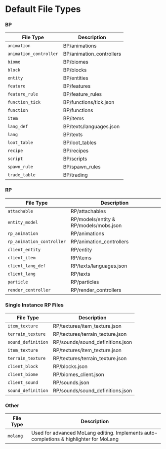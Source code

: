 # Default File Types

### BP
| File Type | Description 
| --- | --- 
| ```animation``` | BP/animations
| ```animation_controller``` | BP/animation_controllers
| ```biome``` | BP/biomes
| ```block``` | BP/blocks
| ```entity``` | BP/entities
| ```feature``` | BP/features
| ```feature_rule``` | BP/feature_rules
| ```function_tick``` | BP/functions/tick.json
| ```function``` | BP/functions
| ```item``` | BP/items
| ```lang_def``` | BP/texts/languages.json
| ```lang``` | BP/texts
| ```loot_table``` | BP/loot_tables
| ```recipe``` | BP/recipes
| ```script``` | BP/scripts
| ```spawn_rule``` | BP/spawn_rules
| ```trade_table``` | BP/trading

### RP
| File Type | Description 
| --- | --- 
| ```attachable``` | RP/attachables
| ```entity_model``` | RP/models/entity & RP/models/mobs.json
| ```rp_animation``` | RP/animations
| ```rp_animation_controller``` | RP/animation_controllers
| ```client_entity``` | RP/entity
| ```client_item``` | RP/items
| ```client_lang_def``` | RP/texts/languages.json
| ```client_lang``` | RP/texts
| ```particle``` | RP/particles
| ```render_controller``` | RP/render_controllers
### Single Instance RP Files
| File Type | Description 
| --- | --- 
| ```item_texture``` | RP/textures/item_texture.json
| ```terrain_texture``` | RP/textures/terrain_texture.json
| ```sound_definition``` | RP/sounds/sound_definitions.json
| ```item_texture``` | RP/textures/item_texture.json
| ```terrain_texture``` | RP/textures/terrain_texture.json
| ```client_block``` | RP/blocks.json
| ```client_biome``` | RP/biomes_client.json
| ```client_sound``` | RP/sounds.json
| ```sound_definition``` | RP/sounds/sound_definitions.json

### Other
| File Type | Description 
| --- | --- 
| ```molang``` | Used for advanced MoLang editing. Implements auto-completions & highlighter for MoLang
